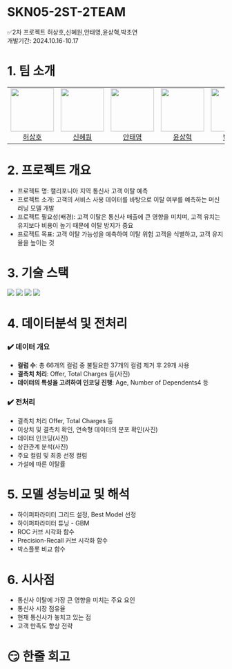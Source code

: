 # SKN05-2ST-2TEAM
✅2차 프로젝트
허상호,신혜원,안태영,윤상혁,박초연<br>
개발기간: 2024.10.16-10.17

# 1. 팀 소개
<table align=center>
  <tbody>
    <tr>
      <td align="center">
        <div>
          <img src="https://st2.depositphotos.com/1072614/10046/i/450/depositphotos_100461182-stock-photo-cat-with-books-isolated-on.jpg"width="100px;"height="100px;" alt=""/>
          <a href="https://github.com/JUNGUIHEON"><div align=center>허상호</div></a>
        </div>
      </td>
      <td align="center">
        <div>
          <img
            src="https://st2.depositphotos.com/1072614/10046/i/450/depositphotos_100461182-stock-photo-cat-with-books-isolated-on.jpg"width="100px;" alt=""/>
          <a href="https://github.com/gigcot"><div align=center>신혜원</div></a>
        </div>
      </td>
      <td align="center">
        <img src="https://st2.depositphotos.com/1072614/10046/i/450/depositphotos_100461182-stock-photo-cat-with-books-isolated-on.jpg"width="100px;" alt=""/>
        <a href="https://github.com/yhoon3002"><div align=center>안태영</div></a>
      </td>
      <td align="center">
        <img src="https://st2.depositphotos.com/1072614/10046/i/450/depositphotos_100461182-stock-photo-cat-with-books-isolated-on.jpg"width="100px;" alt=""/>
        <a href="https://github.com/ih9511"><div align=center>윤상혁</div></a>
      </td>
      <td align="center">
        <img src="https://st2.depositphotos.com/1072614/10046/i/450/depositphotos_100461182-stock-photo-cat-with-books-isolated-on.jpg"width="100px;" alt=""/>
        <a href="https://github.com/heowooyoung"><div align=center>박초연</div></a>
      </td>
    </tr>
  </tbody>
</table>

# 2. 프로젝트 개요
- 프로젝트 명: 캘리포니아 지역 통신사 고객 이탈 예측
- 프로젝트 소개: 고객의 서비스 사용 데이터를 바탕으로 이탈 여부를 예측하는 머신러닝 모델 개발
- 프로젝트 필요성(배경): 고객 이탈은 통신사 매출에 큰 영향을 미치며, 고객 유치는 유지보다 비용이 높기 때문에 이탈 방지가 중요
- 프로젝트 목표: 고객 이탈 가능성을 예측하여 이탈 위험 고객을 식별하고, 고객 유지율을 높이는 것

# 3. 기술 스택
<img src="https://img.shields.io/badge/NumPy-013243?style=flat-square&logo=NumPy&logoColor=white"/></a>
<img src="https://img.shields.io/badge/pandas-150458?style=flat-square&logo=pandas&logoColor=white"/></a>
<img src="https://img.shields.io/badge/python-3776AB?style=flat-square&logo=python&logoColor=white"/></a>
<img src="https://img.shields.io/badge/Google Colab-F9AB00?style=flat-square&logo=Google Colab&logoColor=white"/></a>

# 4. 데이터분석 및 전처리
### :heavy_check_mark: 데이터 개요
- **컬럼 수**: 총 66개의 컬럼 중 불필요한 37개의 컬럼 제거 후 29개 사용
- **결측치 처리**: Offer, Total Charges 등(사진)
- **데이터의 특성을 고려하여 인코딩 진행**: Age, Number of Dependents4 등


### :heavy_check_mark: 전처리 
- 결측치 처리 Offer, Total Charges 등
- 이상치 및 결측치 확인, 연속형 데이터의 분포 확인(사진)
- 데이터 인코딩(사진)
- 상관관계 분석(사진)
- 주요 컬럼 및 최종 선정 컬럼
- 가설에 따른 이탈률

# 5. 모델 성능비교 및 해석
- 하이퍼파라미터 그리드 설정, Best Model 선정
- 하이퍼파라미터 튜닝 - GBM
- ROC 커브 시각화 함수
- Precision-Recall 커브 시각화 함수
- 박스플롯 비교 함수

# 6. 시사점
- 통신사 이탈에 가장 큰 영향을 미치는 주요 요인
- 통신사 시장 점유율
- 현재 통신사가 놓치고 있는 점
- 고객 만족도 향상 전략



# :smirk: 한줄 회고
<table align=center>



 
 
